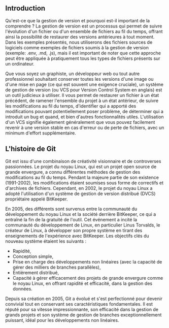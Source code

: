 ## Introduction

Qu'est-ce que la gestion de version et pourquoi est-il important de la comprendre ? La gestion de version est un
processus qui permet de suivre l'évolution d'un fichier ou d'un ensemble de fichiers au fil du temps, offrant ainsi la
possibilité de restaurer des versions antérieures à tout moment. Dans les exemples présentés, nous
utiliserons des fichiers sources de logiciels comme exemples de fichiers soumis à la gestion de version (exemple: .env,
.md, .js), mais il est important de noter que cette approche peut être appliquée à pratiquement tous les types de
fichiers présents sur un ordinateur.

Que vous soyez un graphiste, un développeur web ou tout autre professionnel souhaitant conserver toutes les versions
d'une image ou d'une mise en page (ce qui est souvent une exigence cruciale), un système de gestion de version (ou VCS
pour Version Control System en anglais) est un outil judicieux à utiliser. Il vous permet de restaurer un fichier à un
état précédent, de ramener l'ensemble du projet à un état antérieur, de suivre les modifications au fil du temps,
d'identifier qui a apporté des modifications pouvant potentiellement poser problème, de déterminer qui a introduit un
bug et quand, et bien d'autres fonctionnalités utiles. L'utilisation d'un VCS signifie également généralement que vous
pouvez facilement revenir à une version stable en cas d'erreur ou de perte de fichiers, avec un minimum d'effort
supplémentaire.

## L'histoire de Git

Git est issu d'une combinaison de créativité visionnaire et de controverses passionnées. Le projet du noyau Linux, qui
est un projet open source de grande envergure, a connu différentes méthodes de gestion des modifications au fil du
temps. Pendant la majeure partie de son existence (1991-2002), les modifications étaient soumises sous forme de
correctifs et d'archives de fichiers. Cependant, en 2002, le projet du noyau Linux a adopté l'utilisation d'un système
de gestion de version distribué (DVCS) propriétaire appelé BitKeeper.

En 2005, des différents sont survenus entre la communauté du développement du noyau Linux et la société derrière
BitKeeper, ce qui a entraîné la fin de la gratuité de l'outil. Cet événement a incité la communauté du développement de
Linux, en particulier Linus Torvalds, le créateur de Linux, à développer son propre système en tirant des enseignements
de l'expérience avec BitKeeper. Les objectifs clés du nouveau système étaient les suivants :

- Rapidité,
- Conception simple,
- Prise en charge des développements non linéaires (avec la capacité de gérer des milliers de branches parallèles),
- Entièrement distribué,
- Capacité à gérer efficacement des projets de grande envergure comme le noyau Linux, en offrant rapidité et efficacité,
  dans la gestion des données.

Depuis sa création en 2005, Git a évolué et s'est perfectionné pour devenir convivial tout en conservant ses
caractéristiques fondamentales. Il est réputé pour sa vitesse impressionnante, son efficacité dans la gestion de grands
projets et son système de gestion de branches exceptionnellement puissant, idéal pour les développements non linéaires.
